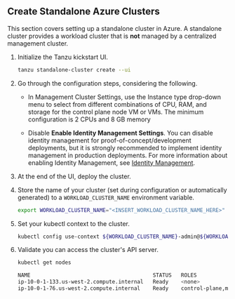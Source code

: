 ## Create Standalone Azure Clusters

This section covers setting up a standalone cluster in Azure. A standalone cluster provides a workload cluster that is **not** managed by a centralized management cluster.

1. Initialize the Tanzu kickstart UI.

    ```sh
    tanzu standalone-cluster create --ui
    ```

1. Go through the configuration steps, considering the following.


   * In Management Cluster Settings, use the Instance type drop-down menu to select from different combinations of CPU, RAM, and storage for the control plane node VM or VMs. The minimum configuration is 2 CPUs and 8 GB memory

   * Disable **Enable Identity Management Settings**. You can disable identity management for proof-of-concept/development deployments, but it is strongly recommended to implement identity management in production deployments. For more information about enabling Identity Management, see [Identity Management](latest/azure-install-mgmt/#step-5-identity-management).

1. At the end of the UI, deploy the cluster.

1. Store the name of your cluster (set during configuration or automatically generated) to a
   `WORKLOAD_CLUSTER_NAME` environment variable.

    ```sh
    export WORKLOAD_CLUSTER_NAME="<INSERT_WORKLOAD_CLUSTER_NAME_HERE>"
    ```

1. Set your kubectl context to the cluster.

    ```sh
    kubectl config use-context ${WORKLOAD_CLUSTER_NAME}-admin@${WORKLOAD_CLUSTER_NAME}
    ```

1. Validate you can access the cluster's API server.

    ```sh
    kubectl get nodes

    NAME                                       STATUS   ROLES                  AGE    VERSION
    ip-10-0-1-133.us-west-2.compute.internal   Ready    <none>                 123m   v1.20.1+vmware.2
    ip-10-0-1-76.us-west-2.compute.internal    Ready    control-plane,master   125m   v1.20.1+vmware.2
    ```
